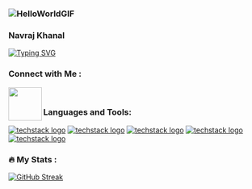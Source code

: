 ### ![HelloWorldGIF](https://user-images.githubusercontent.com/66715404/218792635-ea830e59-38a4-4ee5-af16-462e26461778.gif)

### Navraj Khanal
[![Typing SVG](https://readme-typing-svg.demolab.com/?lines=Computer+Science+Undergrad;Cloud+and+DevOps+Enthusiast)](https://git.io/typing-svg)
### Connect with Me :
<a href ="https://www.linkedin.com/in/navraj-khanal-011/"><img align="left" width="66px" src="https://upload.wikimedia.org/wikipedia/commons/0/01/LinkedIn_Logo.svg" /></a>
<br>
### Languages and Tools:
[![techstack logo](https://readme-components.vercel.app/api?component=logo&logo=react)](https://github.com/harish-sethuraman/readme-components)
[![techstack logo](https://readme-components.vercel.app/api?component=logo&logo=Django&fill=51be95)](https://github.com/harish-sethuraman/readme-components)
[![techstack logo](https://readme-components.vercel.app/api?component=logo&logo=Node.js&fill=5daf47)](https://github.com/harish-sethuraman/readme-components)
[![techstack logo](https://readme-components.vercel.app/api?component=logo&logo=Python&fill=1e415e)](https://github.com/harish-sethuraman/readme-components)
[![techstack logo](https://readme-components.vercel.app/api?component=logo&logo=Java&fill=f0931c)](https://github.com/harish-sethuraman/readme-components)
<br>
### :fire: My Stats :
[![GitHub Streak](https://streak-stats.demolab.com/?user=mrneilk)](https://git.io/streak-stats)
